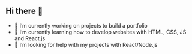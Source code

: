 ## Hi there 👋

- 🔭 I’m currently working on projects to build a portfolio
- 🌱 I’m currently learning how to develop websites with HTML, CSS, JS and React.js
- 🤔 I’m looking for help with my projects with React/Node.js
